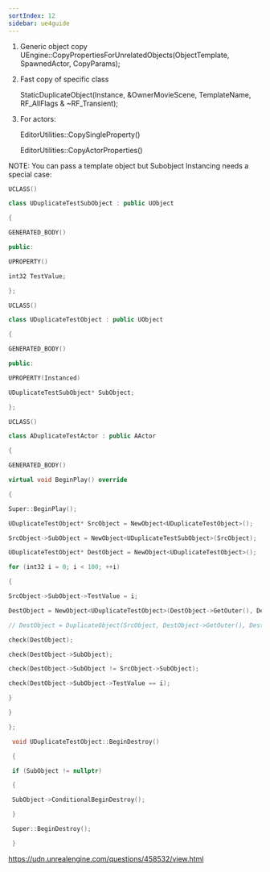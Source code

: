 ```yaml
---
sortIndex: 12
sidebar: ue4guide
---
```


1. Generic object copy
   UEngine::CopyPropertiesForUnrelatedObjects(ObjectTemplate, SpawnedActor, CopyParams);

1. Fast copy of specific class

   StaticDuplicateObject(Instance, &OwnerMovieScene, TemplateName, RF_AllFlags & ~RF_Transient);

1. For actors:

   EditorUtilities::CopySingleProperty()

   EditorUtilities::CopyActorProperties()

NOTE: You can pass a template object but Subobject Instancing needs a special case:

```cpp
UCLASS()

class UDuplicateTestSubObject : public UObject

{

GENERATED_BODY()

public:

UPROPERTY()

int32 TestValue;

};

UCLASS()

class UDuplicateTestObject : public UObject

{

GENERATED_BODY()

public:

UPROPERTY(Instanced)

UDuplicateTestSubObject* SubObject;

};

UCLASS()

class ADuplicateTestActor : public AActor

{

GENERATED_BODY()

virtual void BeginPlay() override

{

Super::BeginPlay();

UDuplicateTestObject* SrcObject = NewObject<UDuplicateTestObject>();

SrcObject->SubObject = NewObject<UDuplicateTestSubObject>(SrcObject);

UDuplicateTestObject* DestObject = NewObject<UDuplicateTestObject>();

for (int32 i = 0; i < 100; ++i)

{

SrcObject->SubObject->TestValue = i;

DestObject = NewObject<UDuplicateTestObject>(DestObject->GetOuter(), DestObject->GetFName(), RF_NoFlags, SrcObject);

// DestObject = DuplicateObject(SrcObject, DestObject->GetOuter(), DestObject->GetFName());

check(DestObject);

check(DestObject->SubObject);

check(DestObject->SubObject != SrcObject->SubObject);

check(DestObject->SubObject->TestValue == i);

}

}

};

 void UDuplicateTestObject::BeginDestroy()

 {

 if (SubObject != nullptr)

 {

 SubObject->ConditionalBeginDestroy();

 }

 Super::BeginDestroy();

 }
```

<https://udn.unrealengine.com/questions/458532/view.html>
